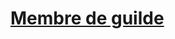 ﻿---
!LinkItem
Link: background_membredeguilde_hd.md
NameLink: <!--NameLink-->[Membre de guilde](hd_background_membredeguilde.md)<!--/NameLink-->
Id: backgrounds_hd.md#membre-de-guilde
ParentLink: backgrounds_hd.md#historique
Name: Membre de guilde
ParentName: Historique
Attributes:
  NameLink: '[Membre de guilde](hd_background_membredeguilde.md)'
  Markdown: >+
    # <!--NameLink-->[Membre de guilde](hd_background_membredeguilde.md)<!--/NameLink-->

AttributesDictionary: >+
  NameLink: '[Membre de guilde](hd_background_membredeguilde.md)'

  Markdown: >+

    # <!--NameLink-->[Membre de guilde](hd_background_membredeguilde.md)<!--/NameLink-->



---




# [Membre de guilde](hd_background_membredeguilde.md)



